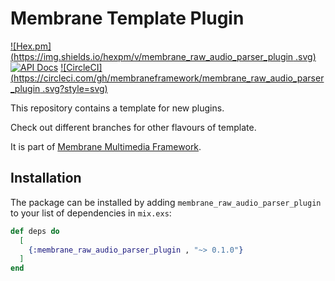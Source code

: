 # Membrane Template Plugin

[![Hex.pm](https://img.shields.io/hexpm/v/membrane_raw_audio_parser_plugin .svg)](https://hex.pm/packages/membrane_raw_audio_parser_plugin )
[![API Docs](https://img.shields.io/badge/api-docs-yellow.svg?style=flat)](https://hexdocs.pm/membrane_raw_audio_parser_plugin )
[![CircleCI](https://circleci.com/gh/membraneframework/membrane_raw_audio_parser_plugin .svg?style=svg)](https://circleci.com/gh/membraneframework/membrane_raw_audio_parser_plugin )

This repository contains a template for new plugins.

Check out different branches for other flavours of template.

It is part of [Membrane Multimedia Framework](https://membraneframework.org).

## Installation

The package can be installed by adding `membrane_raw_audio_parser_plugin ` to your list of dependencies in `mix.exs`:

```elixir
def deps do
  [
    {:membrane_raw_audio_parser_plugin , "~> 0.1.0"}
  ]
end
```